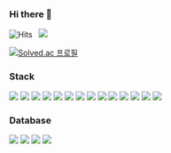 ### Hi there 👋

<!--
**WOOSERK/WOOSERK** is a ✨ _special_ ✨ repository because its `README.md` (this file) appears on your GitHub profile.

Here are some ideas to get you started:

- 🔭 I’m currently working on ...
- 🌱 I’m currently learning ...
- 👯 I’m looking to collaborate on ...
- 🤔 I’m looking for help with ...
- 💬 Ask me about ...
- 📫 How to reach me: ...
- 😄 Pronouns: ...
- ⚡ Fun fact: ...
-->
![Hits](https://hits.seeyoufarm.com/api/count/incr/badge.svg?url=https%3A%2F%2Fgithub.com%2Fjeonka1001&count_bg=%2379C83D&title_bg=%23555555&icon=&icon_color=%23E7E7E7&title=WOOSERK&edge_flat=false)&nbsp;&nbsp;
![](http://mazassumnida.wtf/api/mini/generate_badge?boj=wooserk)

[![Solved.ac
프로필](http://mazassumnida.wtf/api/v2/generate_badge?boj=wooserk)](https://solved.ac/profile/wooserk)

### Stack
<img src="https://img.shields.io/badge/C-A8B9CC?style=flat-square&logo=C&logoColor=white"/></a>
<img src="https://img.shields.io/badge/C++-00599C?style=flat-square&logo=C%2B%2B&logoColor=white"/></a>
<img src="https://img.shields.io/badge/Java-007396?style=flat-square&logo=Java&logoColor=white"/></a>
<img src="https://img.shields.io/badge/Spring-6DB33F?style=flat-square&logo=Spring&logoColor=white"/></a>
<img src="https://img.shields.io/badge/HTML5-E34F26?style=flat-square&logo=HTML5&logoColor=white"/></a>
<img src="https://img.shields.io/badge/JavaScript-F7DF1E?style=flat-square&logo=JavaScript&logoColor=white"/></a>
<img src="https://img.shields.io/badge/jQuery-0769AD?style=flat-square&logo=jQuery&logoColor=white"/></a>
<img src="https://img.shields.io/badge/React-61DAFB?style=flat-square&logo=React&logoColor=white"/></a>
<img src="https://img.shields.io/badge/CSS3-1572B6?style=flat-square&logo=CSS3&logoColor=white"/></a>
<img src="https://img.shields.io/badge/Node.js-339933?style=flat-square&logo=Node.js&logoColor=white"/></a>
<img src="https://img.shields.io/badge/Python-3776AB?style=flat-square&logo=Python&logoColor=white"/></a>
<img src="https://img.shields.io/badge/Android-3DDC84?style=flat-square&logo=Android&logoColor=white"/></a>
<img src="https://img.shields.io/badge/Expo-000020?style=flat-square&logo=Expo&logoColor=white"/></a>
<img src="https://img.shields.io/badge/Bootstrap-7952B3?style=flat-square&logo=Bootstrap&logoColor=white"/></a>

### Database
<img src="https://img.shields.io/badge/MySQL-4479A1?style=flat-square&logo=MySQL&logoColor=white"/></a>
<img src="https://img.shields.io/badge/MariaDB-003545?style=flat-square&logo=MariaDB&logoColor=white"/></a>
<img src="https://img.shields.io/badge/MongoDB-47A248?style=flat-square&logo=MongoDB&logoColor=white"/></a>
<img src="https://img.shields.io/badge/Firebase-FFCA28?style=flat-square&logo=Firebase&logoColor=white"/></a>


